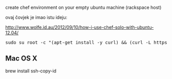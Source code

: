 create chef environment on your empty ubuntu machine (rackspace host)


ovaj čovjek je imao istu ideju:

http://www.wolfe.id.au/2012/09/10/how-i-use-chef-solo-with-ubuntu-12.04/

<pre>
sudo su root -c "(apt-get install -y curl) && (curl -L https://raw.github.com/hernad/ubuntu_bootstrap_chef/master/bootstrap.sh | bash)"
</pre>


Mac OS X 
---------

brew install ssh-copy-id
